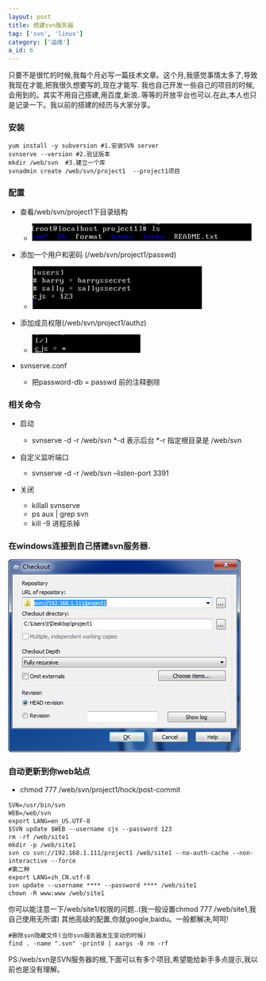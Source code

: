 ```yaml
---
layout: post
title: 搭建svn服务器
tag: ['svn', 'linux']
category: ['运维']
a_id: 6
---
```

	
只要不是很忙的时候,我每个月必写一篇技术文章。这个月,我感觉事情太多了,导致我现在才能,把我很久想要写的,现在才能写.
我也自己开发一些自己的项目的时候,会用到的。其实不用自己搭建,用百度,新浪..等等的开放平台也可以.在此,本人也只是记录一下。我以前的搭建的经历与大家分享。

### 安装

```
yum install -y subversion #1.安装SVN server       
svnserve --version #2.验证版本
mkdir /web/svn  #3.建立一个库
svnadmin create /web/svn/project1  --project1项目
```

### 配置
- 查看/web/svn/project1下目录结构
	* [![20140529132847.jpg](/resources/project/svn/20140529132847.jpg)](/resources/project/svn/20140529132847.jpg)

- 添加一个用户和密码 (/web/svn/project1/passwd)
	* [![20140529133511.jpg](/resources/project/svn/20140529133511.jpg)](/resources/project/svn/20140529133511.jpg)

- 添加成员权限(/web/svn/project1/authz)
	* [![20140529133511.jpg](/resources/project/svn/20140529134804.jpg)](/resources/project/svn/20140529134804.jpg)

- svnserve.conf
	- 把password-db = passwd 前的注释删除

### 相关命令

- 启动 
  * svnserve -d -r /web/svn
  *-d 表示后台
  *-r 指定根目录是 /web/svn
- 自定义监听端口
  * svnserve -d -r /web/svn –listen-port 3391

- 关闭
  * killall svnserve
  * ps aux | grep svn
  * kill -9 进程杀掉

### 在windows连接到自己搭建svn服务器.
[![20140529133511.jpg](/resources/project/svn/20140529144000.jpg)](/resources/project/svn/20140529144000.jpg)

### 自动更新到你web站点
- chmod 777 /web/svn/project1/hock/post-commit

```
SVN=/usr/bin/svn
WEB=/web/svn
export LANG=en_US.UTF-8
$SVN update $WEB --username cjs --password 123
rm -rf /web/site1
mkdir -p /web/site1
svn co svn://192.168.1.111/project1 /web/site1 --no-auth-cache --non-interactive --force
#第二种
export LANG=zh_CN.utf-8
svn update --username **** --password **** /web/site1
chown -R www:www /web/site1
```

你可以能注意一下/web/site1/权限的问题..(我一般设置chmod 777 /web/site1,我自己使用无所谓)
其他高级的配置,你就google,baidu。一般都解决,呵呵!

```
#删除svn隐藏文件(当你svn服务器发生变动的时候)
find . -name ".svn" -print0 | xargs -0 rm -rf
```

PS:/web/svn是SVN服务器的根,下面可以有多个项目,希望能给新手多点提示,我以前也是没有理解。